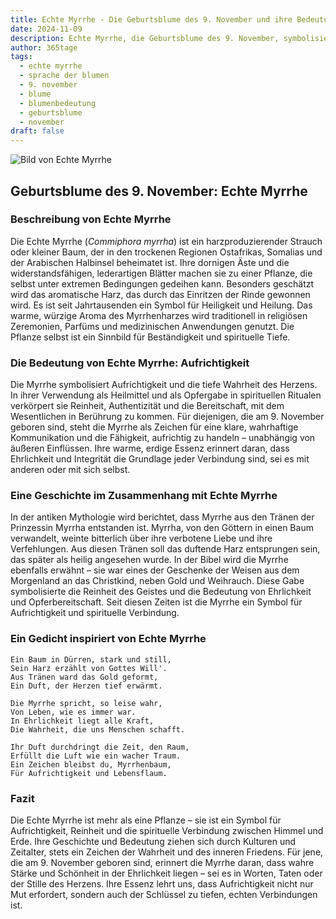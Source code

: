 ```yaml
---
title: Echte Myrrhe - Die Geburtsblume des 9. November und ihre Bedeutung
date: 2024-11-09
description: Echte Myrrhe, die Geburtsblume des 9. November, symbolisiert Aufrichtigkeit. Erfahre mehr über ihre Geschichte, Bedeutung und Symbolik in der Sprache der Blumen.
author: 365tage
tags:
  - echte myrrhe
  - sprache der blumen
  - 9. november
  - blume
  - blumenbedeutung
  - geburtsblume
  - november
draft: false
---
```


![Bild von Echte Myrrhe](https://cdn.pixabay.com/photo/2018/02/26/17/48/nature-3183605_1280.jpg#center)


## Geburtsblume des 9. November: Echte Myrrhe

### Beschreibung von Echte Myrrhe

Die Echte Myrrhe (_Commiphora myrrha_) ist ein harzproduzierender Strauch oder kleiner Baum, der in den trockenen Regionen Ostafrikas, Somalias und der Arabischen Halbinsel beheimatet ist. Ihre dornigen Äste und die widerstandsfähigen, lederartigen Blätter machen sie zu einer Pflanze, die selbst unter extremen Bedingungen gedeihen kann. Besonders geschätzt wird das aromatische Harz, das durch das Einritzen der Rinde gewonnen wird. Es ist seit Jahrtausenden ein Symbol für Heiligkeit und Heilung. Das warme, würzige Aroma des Myrrhenharzes wird traditionell in religiösen Zeremonien, Parfüms und medizinischen Anwendungen genutzt. Die Pflanze selbst ist ein Sinnbild für Beständigkeit und spirituelle Tiefe.

### Die Bedeutung von Echte Myrrhe: Aufrichtigkeit

Die Myrrhe symbolisiert Aufrichtigkeit und die tiefe Wahrheit des Herzens. In ihrer Verwendung als Heilmittel und als Opfergabe in spirituellen Ritualen verkörpert sie Reinheit, Authentizität und die Bereitschaft, mit dem Wesentlichen in Berührung zu kommen. Für diejenigen, die am 9. November geboren sind, steht die Myrrhe als Zeichen für eine klare, wahrhaftige Kommunikation und die Fähigkeit, aufrichtig zu handeln – unabhängig von äußeren Einflüssen. Ihre warme, erdige Essenz erinnert daran, dass Ehrlichkeit und Integrität die Grundlage jeder Verbindung sind, sei es mit anderen oder mit sich selbst.

### Eine Geschichte im Zusammenhang mit Echte Myrrhe

In der antiken Mythologie wird berichtet, dass Myrrhe aus den Tränen der Prinzessin Myrrha entstanden ist. Myrrha, von den Göttern in einen Baum verwandelt, weinte bitterlich über ihre verbotene Liebe und ihre Verfehlungen. Aus diesen Tränen soll das duftende Harz entsprungen sein, das später als heilig angesehen wurde. In der Bibel wird die Myrrhe ebenfalls erwähnt – sie war eines der Geschenke der Weisen aus dem Morgenland an das Christkind, neben Gold und Weihrauch. Diese Gabe symbolisierte die Reinheit des Geistes und die Bedeutung von Ehrlichkeit und Opferbereitschaft. Seit diesen Zeiten ist die Myrrhe ein Symbol für Aufrichtigkeit und spirituelle Verbindung.

### Ein Gedicht inspiriert von Echte Myrrhe

```
Ein Baum in Dürren, stark und still,  
Sein Harz erzählt von Gottes Will'.  
Aus Tränen ward das Gold geformt,  
Ein Duft, der Herzen tief erwärmt.  

Die Myrrhe spricht, so leise wahr,  
Von Leben, wie es immer war.  
In Ehrlichkeit liegt alle Kraft,  
Die Wahrheit, die uns Menschen schafft.  

Ihr Duft durchdringt die Zeit, den Raum,  
Erfüllt die Luft wie ein wacher Traum.  
Ein Zeichen bleibst du, Myrrhenbaum,  
Für Aufrichtigkeit und Lebensflaum.  
```

### Fazit

Die Echte Myrrhe ist mehr als eine Pflanze – sie ist ein Symbol für Aufrichtigkeit, Reinheit und die spirituelle Verbindung zwischen Himmel und Erde. Ihre Geschichte und Bedeutung ziehen sich durch Kulturen und Zeitalter, stets ein Zeichen der Wahrheit und des inneren Friedens. Für jene, die am 9. November geboren sind, erinnert die Myrrhe daran, dass wahre Stärke und Schönheit in der Ehrlichkeit liegen – sei es in Worten, Taten oder der Stille des Herzens. Ihre Essenz lehrt uns, dass Aufrichtigkeit nicht nur Mut erfordert, sondern auch der Schlüssel zu tiefen, echten Verbindungen ist.